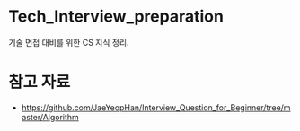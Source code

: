 # Tech_Interview_preparation
기술 면접 대비를 위한 CS 지식 정리.
# 참고 자료
- https://github.com/JaeYeopHan/Interview_Question_for_Beginner/tree/master/Algorithm